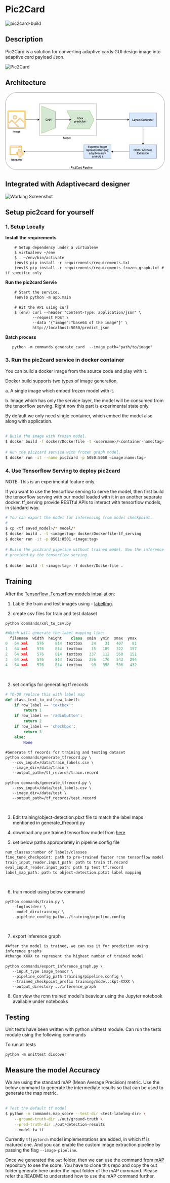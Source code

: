 # Pic2Card
![pic2card-build](https://github.com/Imaginea/pic2card/workflows/pic2card-build/badge.svg?branch=master)
## Description
Pic2Card is a solution for converting adaptive cards GUI design image into adaptive card payload Json.



![Pic2Card](./images/pic2card.png)


## Architecture
![Prediction Architecture](./images/architecture.png)

## Integrated with Adaptivecard designer
![Working Screenshot](./images/working2.png)

## Setup pic2card for yourself


### 1. Setup Locally

**Install the requirements**

```shell
    # Setup dependency under a virtualenv
    $ virtualenv ~/env
    $ . ~/env/bin/activate
    (env)$ pip install -r requirements/requirements.txt
    (env)$ pip install -r requirements/requirements-frozen_graph.txt # tf specific only
```

**Run the pic2card Servie**

```shell
    # Start the service.
    (env)$ python -m app.main

    # Hit the API using curl
    $ (env) curl --header "Content-Type: application/json" \
            --request POST \
            --data '{"image":"base64 of the image"}' \
            http://localhost:5050/predict_json
```

**Batch process**


```shell
   python -m commands.generate_card  --image_path="path/to/image"
```

### 3. Run the pic2card service in docker container

You can build a docker image from the source code and play with it.

Docker build supports two types of image generation,

a. A single image which embed frozen model with it.

b. Image which has only the service layer, the model will be consumed from the
   tensorflow serving. Right now this part is experimental state only.

By default we only need single container, which embed the model also along with
application.


```bash

# Build the image with frozen model.
$ docker build -f docker/Dockerfile -t <username>/<container-name:tag> .

# Run the pic2card service with frozen graph model.
$ docker run -it --name pic2card -p 5050:5050 <image:name:tag>
```

### 4. Use Tensorflow Serving to deploy pic2card

NOTE: This is an experimental feature only.

If you want to use the tensorflow serving to serve the model, then first build
the tensorflow serving with our model loaded with it in an another separate
docker. tf_serving provide RESTful APIs to interact with tensorflow models, in
standard way.

```bash
# You can export the model for inferencing from model checkpoint.
#
$ cp <tf saved_model>/* model/*
$ docker build . -t <image:tag> docker/Dockerfile-tf_serving
$ docker run -it -p 8501:8501 <image:tag>

# Build the pic2card pipeline without trained model. Now the inference is
# provided by the tensorflow serving.

$ docker build -t <image:tag> -f docker/Dockerfile .
```

## Training
After the [Tensorflow ,Tensorflow models intsallation](https://tensorflow-object-detection-api-tutorial.readthedocs.io/en/latest/install.html):

1. Lable the  train and test images using - [labelImg](https://github.com/tzutalin/labelImg).

1. create csv files for train and test dataset

  ```shell
  python commands/xml_to_csv.py
  ```

  ```python
  #Which will generate the label mapping like:
    filename  width  height    class  xmin  ymin  xmax  ymax
  0   64.xml    576     814  textbox    24    31   407    81
  1   64.xml    576     814  textbox    15   109   322   157
  2   64.xml    576     814  textbox   337   112   560   151
  3   64.xml    576     814  textbox   256   176   543   294
  4   64.xml    576     814  textbox    93   358   506   432
  ```

  ​

2. set configs for generating tf records

  ```python
  # TO-DO replace this with label map
  def class_text_to_int(row_label):
      if row_label == 'textbox':
          return 1
      if row_label == 'radiobutton':
          return 2
      if row_label == 'checkbox':
          return 3
      else:
          None
  ```

  ```shell
  #Generate tf records for training and testing dataset
  python commands/generate_tfrecord.py \
     --csv_input=/data/train_labels.csv \
     --image_dir=/data/train \
     --output_path=/tf_records/train.record

  python commands/generate_tfrecord.py \
     --csv_input=/data/test_labels.csv \
     --image_dir=/data/test \
     --output_path=/tf_records/test.record

  ```

  ​

3. Edit training/object-detection.pbxt file to match the label maps mentioned in generate_tfrecord.py

4. download any pre trained tensorflow model from [here](https://github.com/tensorflow/models/blob/master/research/object_detection/g3doc/detection_model_zoo.md)

5. set below paths appropriately in pipeline.config file

  ```
  num_classes:number of labels/classes
  fine_tune_checkpoint: path to pre-trained faster rcnn tensorflow model
  train_input_reader.input_path: path to train tf.record
  eval_input_reader.input_path: path tp test tf.record
  label_map_path: path to object-detection.pbtxt label mapping
  ```

  ​

6. train model using below command

  ```shell
  python commands/train.py \
     --logtostderr \
     --model_dir=training/ \
     --pipeline_config_path=../training/pipeline.config
  ```

  ​

7. export inference graph

  ```shell
  #After the model is trained, we can use it for prediction using inference graphs
  #change XXXX to represent the highest number of trained model

  python commands/export_inference_graph.py \
     --input_type image_tensor \
     --pipeline_config_path training/pipeline.config \
     --trained_checkpoint_prefix training/model.ckpt-XXXX \
     --output_directory ../inference_graph
  ```

8. Can view the rcnn trained model's beaviour using the Jupyter notebook available under notebooks

## Testing

Unit tests have been written with python unittest module. Can run the tests module
using the following commands

To run all tests

```
python -m unittest discover
```

## Measure the model Accuracy

We are using the standard mAP (Mean Average Precision) metric. Use the below
command to generate the intermediate results so that can be used to generate the
map metric.

```bash

# Test the default tf model
$ python -m commands.map_score --test-dir <test-labelmg-dir> \
    --ground-truth-dir ./out/ground-truth \
    --pred-truth-dir ./out/detection-results
    --model-fw tf

```

Currently `tf|pytorch` model implementations are added, in which tf is matured
one. And you can enable the custom image extraction pipeline by passing the
flag `--image-pipeline`.

Once we generated the `out` folder, then we can use the command from [mAP](https://github.com/Cartucho/mAP.git)
repository to see the score. You have to clone this repo and copy the out
folder generate here under the input folder of the mAP command. Please refer
the README to understand how to use the mAP command further.
